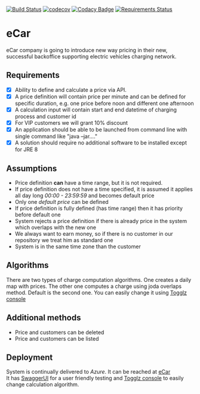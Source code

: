 [![Build Status](https://travis-ci.com/sadelmichal/eCar.svg?branch=master)](https://travis-ci.com/sadelmichal/eCar)
[![codecov](https://codecov.io/gh/sadelmichal/eCar/branch/master/graph/badge.svg)](https://codecov.io/gh/sadelmichal/eCar)
[![Codacy Badge](https://api.codacy.com/project/badge/Grade/2cedb11dce3a4d04be2e48f002ca7b40)](https://app.codacy.com/app/sadelmichal/eCar?utm_source=github.com&utm_medium=referral&utm_content=sadelmichal/eCar&utm_campaign=Badge_Grade_Dashboard)
[![Requirements Status](https://requires.io/github/sadelmichal/eCar/requirements.svg?branch=master)](https://requires.io/github/sadelmichal/eCar/requirements/?branch=master)

# eCar

eCar company is going to introduce new way pricing in their new, successful backoffice supporting electric vehicles charging network. 

## Requirements
 - [x] Ability to define and calculate a price via API.  
 - [x] A price definition will contain price per minute and can be defined for specific duration, e.g. one price before noon and different one afternoon 
 - [x] A calculation input will contain start and end datetime of charging process and customer id 
 - [x] For VIP customers we will grant 10% discount 
 - [x] An application should be able to be launched from command line with single command like "java –jar...." 
 - [x] A solution should require no additional software to be installed except for JRE 8

## Assumptions
 - Price definition **can** have a time range, but it is not required.
 - If price definition does not have a time specified, it is assumed it applies all day long *00:00 - 23:59:59* and becomes default price
 - Only one *default price* can be defined
 - If price definition is fully defined (has time range) then it has priority before default one
 - System rejects a price definition if there is already price in the system which overlaps with the new one
 - We always want to earn money, so if there is no customer in our repository we treat him as standard one
 - System is in the same time zone than the customer
 
## Algorithms
There are two types of charge computation algorithms. One creates a daily map with prices. The other one computes a charge using joda overlaps method. Default is the second one. You can easily change it using [Togglz console](https://ecar-sadel.azurewebsites.net/togglz)   

## Additional methods
 - Price and customers can be deleted
 - Price and customers can be listed
  
## Deployment
System is continually delivered to *Azure*. It can be reached at [eCar](https://ecar-sadel.azurewebsites.net/)               
It has [SwaggerUI](https://ecar-sadel.azurewebsites.net/swagger-ui.html) for a user friendly testing and [Togglz console](https://ecar-sadel.azurewebsites.net/togglz) to easily change calculation algorithm. 